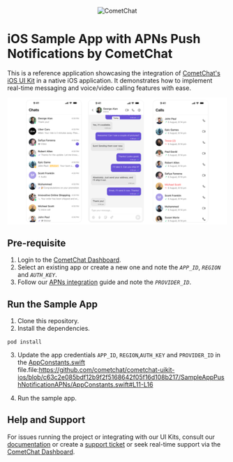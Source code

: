 <p align="center">
  <img alt="CometChat" src="https://assets.cometchat.io/website/images/logos/banner.png">
</p>

# iOS Sample App with APNs Push Notifications by CometChat

This is a reference application showcasing the integration of [CometChat's iOS UI Kit](https://www.cometchat.com/docs/ui-kit/ios/5.0/overview) in a native iOS application. It demonstrates how to implement real-time messaging and voice/video calling features with ease.

<div style="
    display: flex;
    align-items: center;
    justify-content: center;">
   <img src="../screenshots/overview_cometchat_screen.png" />
</div>


## Pre-requisite

1. Login to the [CometChat Dashboard](https://app.cometchat.com/).
2. Select an existing app or create a new one and note the _`APP_ID`_, _`REGION`_ and _`AUTH_KEY`_.
3. Follow our [APNs integration](https://www.cometchat.com/docs/notifications/push-integration#add-apns-credentials) guide and note the _`PROVIDER_ID`_.

## Run the Sample App

1. Clone this repository.
2. Install the dependencies.

```
pod install
```

3. Update the app credentials `APP_ID`, `REGION`,`AUTH_KEY` and `PROVIDER_ID` in the [AppConstants.swift](AppConstants.swift) file.file:https://github.com/cometchat/cometchat-uikit-ios/blob/c63c2e085bdf12b9f2f5168642f05f16d108b217/SampleAppPushNotificationAPNs/AppConstants.swift#L11-L16

4. Run the sample app.


## Help and Support

For issues running the project or integrating with our UI Kits, consult our [documentation](https://www.cometchat.com/docs/notifications/push-overview) or create a [support ticket](https://help.cometchat.com/hc/en-us) or seek real-time support via the [CometChat Dashboard](https://app.cometchat.com/).

